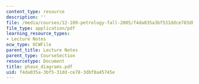 ```yaml
---
content_type: resource
description: ''
file: /media/courses/12-109-petrology-fall-2005/f4da035a3bf531ddce783dbf8a45745e_phase_diagrams.pdf
file_type: application/pdf
learning_resource_types:
- Lecture Notes
ocw_type: OCWFile
parent_title: Lecture Notes
parent_type: CourseSection
resourcetype: Document
title: phase_diagrams.pdf
uid: f4da035a-3bf5-31dd-ce78-3dbf8a45745e
---
```

